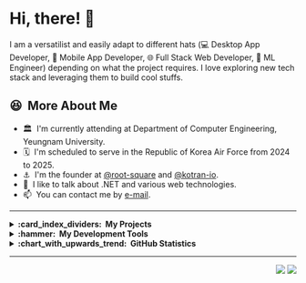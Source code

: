 # Hi, there! :wave:

I am a versatilist and easily adapt to different hats (:computer: Desktop App Developer, :iphone: Mobile App Developer, :globe_with_meridians: Full Stack Web Developer, :brain: ML Engineer) depending on what the project requires. I love exploring new tech stack and leveraging them to build cool stuffs.

## :laughing: &nbsp;More About Me
 * :classical_building: &nbsp;I'm currently attending at Department of Computer Engineering, Yeungnam University.
 * :spiral_calendar: &nbsp;I'm scheduled to serve in the Republic of Korea Air Force from 2024 to 2025.
 * :anchor: &nbsp;I'm the founder at [@root-square](https://github.com/root-square) and [@kotran-io](https://github.com/kotran-io).
 * :speech_balloon: &nbsp;I like to talk about .NET and various web technologies.
 * :mailbox: &nbsp;You can contact me by [e-mail](mailto:junimiso04@naver.com).

---

<details> 
  <summary><b>:card_index_dividers: &nbsp;My Projects</b></summary>

  <p>
    <table width="100%">
      <th>NAME</th>
      <th>DESCRIPTION</th>
      <th>STARTED IN</th>
      <th>TECHNOLOGIES</th>
      <tr>
        <td align="center">
          <img alt="kotran" src="https://github.com/kotran-io/kotran-assets/blob/main/images/symbol/symbol_colored.svg" height="36">
          <p><b>Kotran</b></p>
        </td>
        <td>
          Kotran is an open source neural machine translator.
        </td>
        <td align="center">
          June, 2023
        </td>
        <td>
          Next.js, Node.js, ONNX Runtime, OpenNMT, PyTorch, React
        </td>
      </tr>
    </table>
  </p>
</details>

<details> 
  <summary><b>:hammer: &nbsp;My Development Tools</b></summary>
  
  <h4>:keyboard: &nbsp;Programming and Markup Languages</h4>
  <p>
    <img alt="Static Badge" src="https://img.shields.io/badge/C-blue?style=flat-square&logo=c&logoColor=white">
    <img alt="Static Badge" src="https://img.shields.io/badge/C%2B%2B-crimson?style=flat-square&logo=c%2B%2B&logoColor=white">
    <img alt="Static Badge" src="https://img.shields.io/badge/C%23-darkviolet?style=flat-square&logo=csharp">
    <img alt="Static Badge" src="https://img.shields.io/badge/CSS-orange?style=flat-square&logo=css3&logoColor=white">
    <img alt="Static Badge" src="https://img.shields.io/badge/Dart-dodgerblue?style=flat-square&logo=dart&logoColor=white">
    <img alt="Static Badge" src="https://img.shields.io/badge/Go-royalblue?style=flat-square&logo=go&logoColor=white">
    <img alt="Static Badge" src="https://img.shields.io/badge/HTML-orange?style=flat-square&logo=html5&logoColor=white">
    <img alt="Static Badge" src="https://img.shields.io/badge/JavaScript-yellow?style=flat-square&logo=javascript&logoColor=white">
    <img alt="Static Badge" src="https://img.shields.io/badge/Kotlin-darkviolet?style=flat-square&logo=kotlin&logoColor=white">
    <img alt="Static Badge" src="https://img.shields.io/badge/Markdown-black?style=flat-square&logo=markdown&logoColor=white">
    <img alt="Static Badge" src="https://img.shields.io/badge/PHP-blue?style=flat-square&logo=php&logoColor=white">
    <img alt="Static Badge" src="https://img.shields.io/badge/PowerShell-midnightblue?style=flat-square&logo=powershell&logoColor=white">
    <img alt="Static Badge" src="https://img.shields.io/badge/Python-blue?style=flat-square&logo=python&logoColor=white">
    <img alt="Static Badge" src="https://img.shields.io/badge/Rust-black?style=flat-square&logo=rust&logoColor=white">
    <img alt="Static Badge" src="https://img.shields.io/badge/TypeScript-royalblue?style=flat-square&logo=typescript&logoColor=white">
  </p>

  <h4>:books: &nbsp;Frameworks and Libraries</h4>
  <p>
    <img alt="Static Badge" src="https://img.shields.io/badge/.NET-darkviolet?style=flat-square&logo=.net&logoColor=white">
    <img alt="Static Badge" src="https://img.shields.io/badge/Electron-blue?style=flat-square&logo=electron&logoColor=white">
    <img alt="Static Badge" src="https://img.shields.io/badge/Flutter-dodgerblue?style=flat-square&logo=flutter&logoColor=white">
    <img alt="Static Badge" src="https://img.shields.io/badge/GitHub%20Actions-black?style=flat-square&logo=githubactions&logoColor=white">
    <img alt="Static Badge" src="https://img.shields.io/badge/Next.js-black?style=flat-square&logo=next.js&logoColor=white">
    <img alt="Static Badge" src="https://img.shields.io/badge/Node.js-green?style=flat-square&logo=node.js&logoColor=white">
    <img alt="Static Badge" src="https://img.shields.io/badge/Numpy-forestgreen?style=flat-square&logo=numpy&logoColor=white">
    <img alt="Static Badge" src="https://img.shields.io/badge/Pandas-darkviolet?style=flat-square&logo=pandas&logoColor=white">
    <img alt="Static Badge" src="https://img.shields.io/badge/PyTorch-orange?style=flat-square&logo=pytorch&logoColor=white">
    <img alt="Static Badge" src="https://img.shields.io/badge/React-blue?style=flat-square&logo=react&logoColor=white">
  </p>

  <h4>:cloud: &nbsp;Cloud Computing and Databases</h4>
  <p>
    <img alt="Static Badge" src="https://img.shields.io/badge/AWS-orangered?style=flat-square&logo=amazonaws&logoColor=white">
    <img alt="Static Badge" src="https://img.shields.io/badge/Cloudflare-orange?style=flat-square&logo=cloudflare&logoColor=white">
    <img alt="Static Badge" src="https://img.shields.io/badge/GitHub%20Pages-black?style=flat-square&logo=github&logoColor=white">
    <img alt="Static Badge" src="https://img.shields.io/badge/MySQL-midnightblue?style=flat-square&logo=mysql&logoColor=white">
    <img alt="Static Badge" src="https://img.shields.io/badge/SQLite-steelblue?style=flat-square&logo=sqlite&logoColor=white">
  </p>

  <h4>:computer: &nbsp;Software and Tools</h4>
  <p>
    <img alt="Static Badge" src="https://img.shields.io/badge/Adobe%20Illustrator-orange?style=flat-square&logo=adobeillustrator&logoColor=white">
    <img alt="Static Badge" src="https://img.shields.io/badge/Adobe%20Photoshop-royalblue?style=flat-square&logo=adobephotoshop&logoColor=white">
    <img alt="Static Badge" src="https://img.shields.io/badge/Android%20Studio-limegreen?style=flat-square&logo=android&logoColor=white">
    <img alt="Static Badge" src="https://img.shields.io/badge/git-orangered?style=flat-square&logo=git&logoColor=white">
    <img alt="Static Badge" src="https://img.shields.io/badge/Visual%20Studio-darkviolet?style=flat-square&logo=visualstudio&logoColor=white">
    <img alt="Static Badge" src="https://img.shields.io/badge/Visual%20Studio%20Code-dodgerblue?style=flat-square&logo=visualstudiocode&logoColor=white">
  </p>
</details>

<details> 
  <summary><b>:chart_with_upwards_trend: &nbsp;GitHub Statistics</b></summary>
  <br>
  <p>
    <img alt="overview" src="https://raw.githubusercontent.com/handbros/github-stats-transparent/output/generated/overview.svg">
    <img alt="languages" src="https://raw.githubusercontent.com/handbros/github-stats-transparent/output/generated/languages.svg">
  </p>
</details>

---

<p align="right">
  <img src="https://komarev.com/ghpvc/?username=handbros&style=flat-square&label=Views">
  <img src="https://badges.pufler.dev/visits/handbros/handbros?color=black&style=flat-square">
</p>
